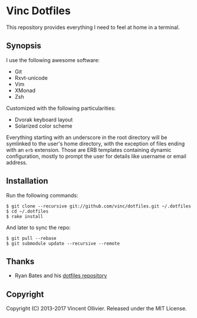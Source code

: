 Vinc Dotfiles
=============

This repository provides everything I need to feel at home in a terminal.


Synopsis
--------

I use the following awesome software:

* Git
* Rxvt-unicode
* Vim
* XMonad
* Zsh

Customized with the following particularities:

* Dvorak keyboard layout
* Solarized color scheme

Everything starting with an underscore in the root directory will be symlinked
to the user's home directory, with the exception of files ending with an `erb`
extension. Those are ERB templates containing dynamic configuration, mostly to
prompt the user for details like username or email address.


Installation
------------

Run the following commands:

    $ git clone --recursive git://github.com/vinc/dotfiles.git ~/.dotfiles
    $ cd ~/.dotfiles
    $ rake install

And later to sync the repo:

    $ git pull --rebase
    $ git submodule update --recursive --remote


Thanks
------

* Ryan Bates and his [dotfiles repository](https://github.com/ryanb/dotfiles)


Copyright
---------

Copyright (C) 2013-2017 Vincent Ollivier. Released under the MIT License.
